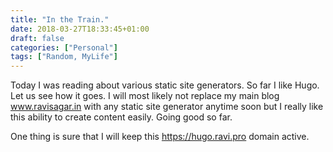 ```yaml
---
title: "In the Train."
date: 2018-03-27T18:33:45+01:00
draft: false
categories: ["Personal"]
tags: ["Random, MyLife"]
---
```


Today I was reading about various static site generators. So far I like Hugo. Let us see how it goes. I will most likely not replace my main blog www.ravisagar.in with any static site generator anytime soon but I really like this ability to create content easily. Going good so far.

One thing is sure that I will keep this https://hugo.ravi.pro domain active.
